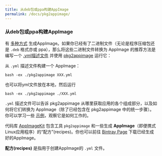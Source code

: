 ```yaml
---
title: 从deb包或ppa构建AppImage
permalink: /docs/pkg2appimage/
---
```


### 从deb包或ppa构建AppImage

有 [多种方式](https://github.com/probonopd/AppImageKit/wiki/Creating-AppImages) 生成AppImage。如果你已经有了二进制文件（无论是程序压缩包还是 `.deb` 格式亦或 ppa），那么将这些二进制文件转换为 AppImage 的推荐方法是编写一个 [.yml描述文件](https://github.com/AppImage/AppImages/tree/master/recipes) 并使用 [pkg2appimage](https://github.com/AppImage/AppImages/tree/master/pkg2appimage) 运行它：

从 `.yml` 描述文件构建一个 AppImage：

```
bash -ex ./pkg2appimage XXX.yml
```
也可以将yml文件放在本地，然后运行
```
bash -ex ./pkg2appimage ./XXX.yml
```
`.yml` 描述文件可以告诉 pkg2appimage 从哪里获取应用的各个组成部分，以及如何将它们转换为 AppImage（除了已经包含在 pkg2appimage 中的统一步骤）。你可以学习一些 [示例](https://github.com/AppImage/AppImages/tree/master/recipes)，观察它是如何工作的。

 代码库 [AppImageKit](https://github.com/probonopd/appimagekit) 包含工具 `pkg2appimage` 和一些生成 __AppImage__（即便携式Linux应用程序）的“配方”(recipes)。你也可以前往 [Bintray Page](https://bintray.com/probono/AppImages) 下载已经生成好的AppImage。

__配方(recipes)__ 是指用于创建AppImage的 `.yml` 文件。
